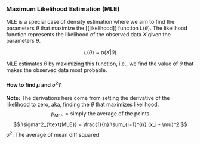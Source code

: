 ### Maximum Likelihood Estimation (MLE)
MLE is a special case of density estimation where we aim to find the parameters $\theta$ that maximize the [[likelihood]] function $L(\theta)$. The likelihood function represents the likelihood of the observed data $X$ given the parameters $\theta$.

$$L(\theta)=p(X|\theta)$$

MLE estimates $\theta$ by maximizing this function, i.e., we find the value of $\theta$ that makes the observed data most probable.

#### How to find $\mu$ and $\sigma^2$? 
**Note:** The derivations here come from setting the derivative of the likelihood to zero, aka, finding the $\theta$ that maximizes likelihood.
$$
\mu_{MLE} = \text{simply the average of the points}
$$
$$
\sigma^2_{\text{MLE}} = \frac{1}{n} \sum_{i=1}^{n} (x_i - \mu)^2
$$
$\sigma^2:$ The average of mean diff squared